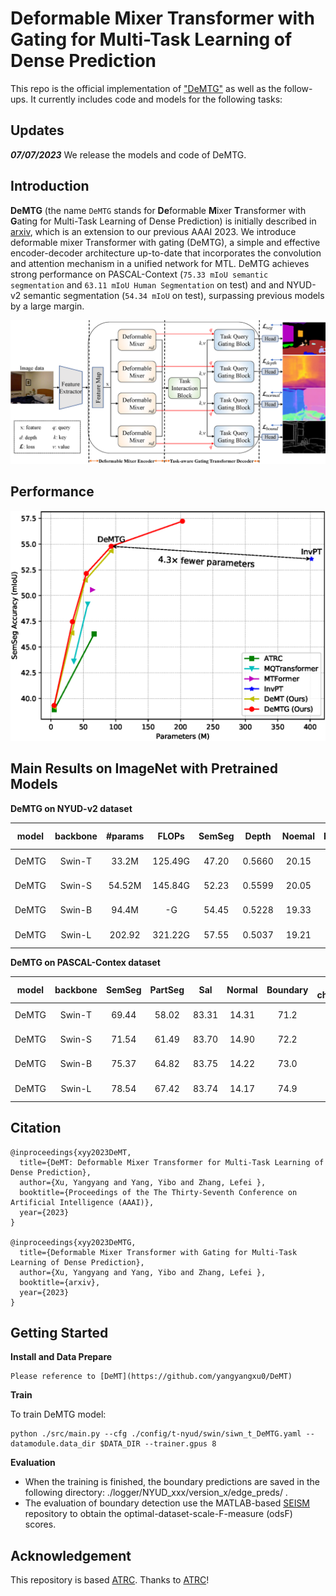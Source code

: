 # Deformable Mixer Transformer with Gating for Multi-Task Learning of Dense Prediction

This repo is the official implementation of ["DeMTG"](https://arxiv.org/abs/2301.03461) as well as the follow-ups. It currently includes code and models for the following tasks:



## Updates

***07/07/2023***
We release the models and code of DeMTG.


## Introduction

**DeMTG** (the name `DeMTG` stands for **De**formable **M**ixer **T**ransformer with **G**ating for Multi-Task Learning of Dense
Prediction) is initially described in [arxiv](https://arxiv.org/pdf/2301.03461.pdf), which is an extension to our previous AAAI 2023.
We introduce deformable mixer Transformer with gating (DeMTG), a simple and effective encoder-decoder architecture up-to-date that incorporates the convolution and attention mechanism in a unified network for MTL.
DeMTG achieves strong performance on PASCAL-Context (`75.33 mIoU semantic segmentation` and `63.11 mIoU Human Segmentation` on test) and
 and NYUD-v2 semantic segmentation (`54.34 mIoU` on test), surpassing previous models by a large margin.

![DeMTG](figures/overview_5.png)

## Performance
![DeMTG](figures/Params_vs_acc.png)

## Main Results on ImageNet with Pretrained Models

**DeMTG on NYUD-v2 dataset**

| model|backbone|#params| FLOPs | SemSeg| Depth | Noemal|Boundary| model checkpopint | log |
| :---: | :---: | :---: | :---: | :---: | :---: | :---: | :---: |:---: |:---: |
| DeMTG | Swin-T | 33.2M  |125.49G |47.20	 |0.5660  |20.15  |77.2| [Google Drive]() | [log]()  |
| DeMTG | Swin-S | 54.52M |145.84G |52.23	 |0.5599  |20.05	 |78.4 | [Google Drive]() | [log]() |
| DeMTG | Swin-B | 94.4M  |-G      |54.45  |0.5228  |19.33  |78.6 | [Google Drive]() | [log]() |
| DeMTG | Swin-L | 202.92 |321.22G |57.55	 |0.5037	 |19.21	 |79.0 | [Google Drive]() | [log]() |

**DeMTG on PASCAL-Contex dataset**

| model | backbone |  SemSeg | PartSeg | Sal | Normal| Boundary|model checkpopint | log |
| :---: | :---: | :---: | :---: | :---: | :---: | :---: |:---: | :---: |
| DeMTG | Swin-T | 69.44	 |58.02	 |83.31	 |14.31  |71.2 | [Google Drive](https://drive.google.com/file/d/1Xk-5cmpQrikJyv-fVlfF2YT541rRjyOU/view?usp=drive_link) | [log](https://drive.google.com/file/d/1-SKKwdIV0yoFhxWrSQqFqwKlgywrVx6H/view?usp=drive_link)  |
| DeMTG | Swin-S | 71.54  |61.49	 |83.70  |14.90  |72.2 | [Google Drive]() | [log]()  |
| DeMTG | Swin-B | 75.37  |64.82	 |83.75	 |14.22	 |73.0 | [Google Drive]() | [log]()  |
| DeMTG | Swin-L | 78.54	 |67.42	 |83.74	 |14.17	 |74.9 | [Google Drive]() | [log]()  |


## Citation

```
@inproceedings{xyy2023DeMT,
  title={DeMT: Deformable Mixer Transformer for Multi-Task Learning of Dense Prediction},
  author={Xu, Yangyang and Yang, Yibo and Zhang, Lefei },
  booktitle={Proceedings of the The Thirty-Seventh Conference on Artificial Intelligence (AAAI)},
  year={2023}
}

@inproceedings{xyy2023DeMTG,
  title={Deformable Mixer Transformer with Gating for Multi-Task Learning of Dense Prediction},
  author={Xu, Yangyang and Yang, Yibo and Zhang, Lefei },
  booktitle={arxiv},
  year={2023}
}
```


## Getting Started
**Install and Data Prepare**

```
Please reference to [DeMT](https://github.com/yangyangxu0/DeMT)
```



**Train**

To train DeMTG model:
```
python ./src/main.py --cfg ./config/t-nyud/swin/siwn_t_DeMTG.yaml --datamodule.data_dir $DATA_DIR --trainer.gpus 8
```

**Evaluation**

- When the training is finished, the boundary predictions are saved in the following directory: ./logger/NYUD_xxx/version_x/edge_preds/ .
- The evaluation of boundary detection use the MATLAB-based [SEISM](https://github.com/jponttuset/seism) repository to obtain the optimal-dataset-scale-F-measure (odsF) scores.


## Acknowledgement
This repository is based [ATRC](https://github.com/brdav/atrc). Thanks to [ATRC](https://github.com/brdav/atrc)!


